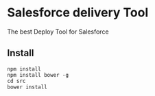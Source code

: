 # Salesforce delivery Tool
The best Deploy Tool for Salesforce

## Install
```
npm install
npm install bower -g
cd src
bower install
```
